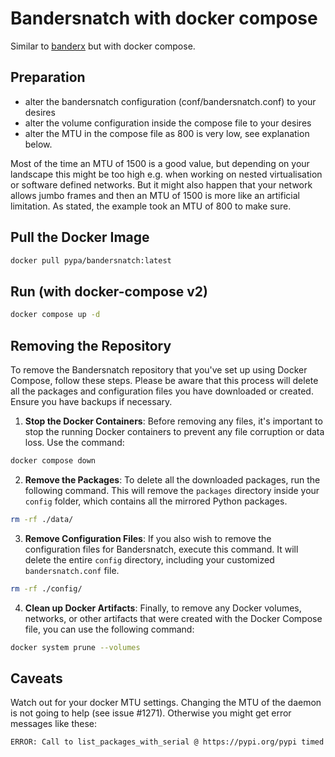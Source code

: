 # Bandersnatch with docker compose

Similar to [banderx](https://github.com/pypa/bandersnatch/tree/main/src/banderx) but with docker compose.

## Preparation

- alter the bandersnatch configuration (conf/bandersnatch.conf) to your desires
- alter the volume configuration inside the compose file to your desires
- alter the MTU in the compose file as 800 is very low, see explanation below.

Most of the time an MTU of 1500 is a good value, but depending on your landscape
this might be too high e.g. when working on nested virtualisation or software
defined networks. But it might also happen that your network allows jumbo frames
and then an MTU of 1500 is more like an artificial limitation. As stated, the
example took an MTU of 800 to make sure.

## Pull the Docker Image
```bash
docker pull pypa/bandersnatch:latest
```

## Run (with docker-compose v2)
```bash
docker compose up -d
```

## Removing the Repository

To remove the Bandersnatch repository that you've set up using Docker Compose, follow these steps. Please be aware that this process will delete all the packages and configuration files you have downloaded or created. Ensure you have backups if necessary.

1. **Stop the Docker Containers**: Before removing any files, it's important to stop the running Docker containers to prevent any file corruption or data loss. Use the command:
```bash
docker compose down
```

2. **Remove the Packages**: To delete all the downloaded packages, run the following command. This will remove the `packages` directory inside your `config` folder, which contains all the mirrored Python packages.
```bash
rm -rf ./data/
```

3. **Remove Configuration Files**: If you also wish to remove the configuration files for Bandersnatch, execute this command. It will delete the entire `config` directory, including your customized `bandersnatch.conf` file.
```bash
rm -rf ./config/
```

4. **Clean up Docker Artifacts**: Finally, to remove any Docker volumes, networks, or other artifacts that were created with the Docker Compose file, you can use the following command:
```bash
docker system prune --volumes
```
## Caveats

Watch out for your docker MTU settings. Changing the MTU of the daemon is not going to help (see issue #1271).
Otherwise you might get error messages like these:

```bash
ERROR: Call to list_packages_with_serial @ https://pypi.org/pypi timed out: Connection timeout to host https://pypi.org/pypi (master.py:218)
```
